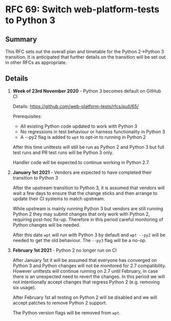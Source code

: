 # RFC 69: Switch web-platform-tests to Python 3

## Summary

This RFC sets out the overall plan and timetable for the Python
2->Python 3 transition. It is anticipated that further details on the
transition will be set out in other RFCs as appropriate.

## Details

 1. **Week of 23rd November 2020** - Python 3 becomes default on GitHub CI

    Details: https://github.com/web-platform-tests/rfcs/pull/65/

    Prerequisites:

     * All existing Python code updated to work with Python 3
     * No regressions in test behaviour or harness functionality in Python 3
     * A --py2 flag is added to `wpt` to opt-in to running in Python 2

    After this time unittests will still be run as Python 2 and Python
    3 but full test runs and PR test runs will be Python 3 only.

    Handler code will be expected to continue working in Python 2.7.


 1. **January 1st 2021** - Vendors are expected to have completed their transition to Python 3

    After the upstream transition to Python 3, it is assumed that
    vendors will wait a few days to ensure that the change sticks and
    then arrange to update their CI systems to match upstream.

    While upstream is mainly running Python 3 but vendors are still
    running Python 2 they may submit changes that only work with
    Python 2, requiring post-hoc fix-up. Therefore in this period
    careful monitoring of Python changes will be needed.

    After this date `wpt` will run with Python 3 by default and `wpt
    --py2` will be needed to get the old behaviour. The `--py3` flag
    will be a no-op.

 1. **February 1st 2021** - Python 2 no longer run on CI

    After January 1st it will be assumed that everyone has converged
    on Python 3 and Python changes will not be monitored for 2.7
    compatibility. However unittests will continue running on 2.7
    until February, in case there is an unexpected need to revert the
    changes. In this period we will not intentionally accept
    changes that regress Python 2 (e.g. removing six usage).

    After February 1st all testing on Python 2 will be disabled and we
    will accept patches to remove Python 2 support.

    The Python version flags will be removed from `wpt`.
